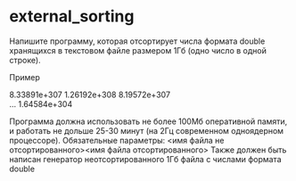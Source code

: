 # external_sorting

Напишите программу, которая отсортирует числа формата double
хранящихся в текстовом файле размером 1Гб (одно число в одной строке).

Пример

8.33891e+307
1.26192e+308
8.19572e+307	
...
1.64584e+304

Программа должна использовать не более 100Мб оперативной памяти, и
работать не дольше 25-30 минут (на 2Гц современном одноядерном процессоре).
Обязательные параметры: <имя файла не отсортированного><имя файла отсортированного>
Также должен быть написан генератор неотсортированного 1Гб файла с числами формата double
